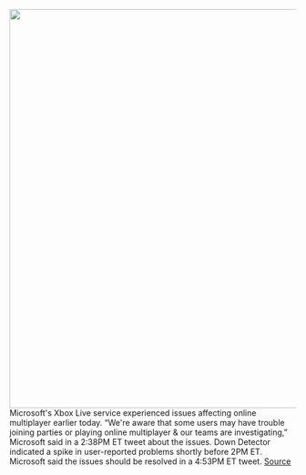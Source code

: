 <img src='https://cdn.vox-cdn.com/thumbor/JnajHfk_E5vfinjtbEIZ4yjc3PA=/0x0:2040x1360/1200x800/filters:focal(857x517:1183x843)/cdn.vox-cdn.com/uploads/chorus_image/image/66636916/acastro_190530_1777_xbox_0002.0.0.jpg' width='700px' /><br/>
Microsoft's Xbox Live service experienced issues affecting online multiplayer earlier today. “We're aware that some users may have trouble joining parties or playing online multiplayer & our teams are investigating,” Microsoft said in a 2:38PM ET tweet about the issues. Down Detector indicated a spike in user-reported problems shortly before 2PM ET. Microsoft said the issues should be resolved in a 4:53PM ET tweet.
<a href='https://www.theverge.com/2020/4/10/21216766/xbox-live-outage-down-multiplayer-join-parties'> Source <a/>